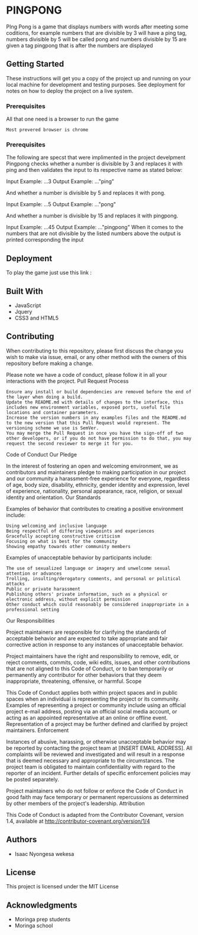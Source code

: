 # PINGPONG

PIng Pong is a game that displays numbers with words after meeting some coditions, for example numbers that are divisible 
by 3 will have a ping tag, numbers divisible by 5 will be called pong and numbers divisible by 15 are given a tag pingpong
that is after the numbers are displayed

## Getting Started

These instructions will get you a copy of the project up and running on your local machine for development and testing purposes. See deployment for notes on how to deploy the project on a live system.

### Prerequisites
All that one need is a browser to run the game 

```
Most prevered browser is chrome 
```
### Prerequisites
The following are specst that were implimented in the project develpment 
Pingpong checks whether a number is divisible by 3 and replaces it with ping and then validates the input to its respective name as stated below:

Input Example: ...3 Output Example: ..."ping"

And whether a number is divisible by 5 and replaces it with pong.

Input Example: ...5 Output Example: ..."pong"

And whether a number is divisible by 15 and replaces it with pingpong.

Input Example: ...45 Output Example: ..."pingpong"
When it comes to the numbers that are not divisible by the listed numbers above the output is printed corresponding the input 
## Deployment

To play the game just use this link : 

## Built With

* JavaScript
* Jquery
* CSS3 and HTML5

## Contributing

When contributing to this repository, please first discuss the change you wish to make via issue, email, or any other method with the owners of this repository before making a change.

Please note we have a code of conduct, please follow it in all your interactions with the project.
Pull Request Process

    Ensure any install or build dependencies are removed before the end of the layer when doing a build.
    Update the README.md with details of changes to the interface, this includes new environment variables, exposed ports, useful file locations and container parameters.
    Increase the version numbers in any examples files and the README.md to the new version that this Pull Request would represent. The versioning scheme we use is SemVer.
    You may merge the Pull Request in once you have the sign-off of two other developers, or if you do not have permission to do that, you may request the second reviewer to merge it for you.

Code of Conduct
Our Pledge

In the interest of fostering an open and welcoming environment, we as contributors and maintainers pledge to making participation in our project and our community a harassment-free experience for everyone, regardless of age, body size, disability, ethnicity, gender identity and expression, level of experience, nationality, personal appearance, race, religion, or sexual identity and orientation.
Our Standards

Examples of behavior that contributes to creating a positive environment include:

    Using welcoming and inclusive language
    Being respectful of differing viewpoints and experiences
    Gracefully accepting constructive criticism
    Focusing on what is best for the community
    Showing empathy towards other community members

Examples of unacceptable behavior by participants include:

    The use of sexualized language or imagery and unwelcome sexual attention or advances
    Trolling, insulting/derogatory comments, and personal or political attacks
    Public or private harassment
    Publishing others' private information, such as a physical or electronic address, without explicit permission
    Other conduct which could reasonably be considered inappropriate in a professional setting

Our Responsibilities

Project maintainers are responsible for clarifying the standards of acceptable behavior and are expected to take appropriate and fair corrective action in response to any instances of unacceptable behavior.

Project maintainers have the right and responsibility to remove, edit, or reject comments, commits, code, wiki edits, issues, and other contributions that are not aligned to this Code of Conduct, or to ban temporarily or permanently any contributor for other behaviors that they deem inappropriate, threatening, offensive, or harmful.
Scope

This Code of Conduct applies both within project spaces and in public spaces when an individual is representing the project or its community. Examples of representing a project or community include using an official project e-mail address, posting via an official social media account, or acting as an appointed representative at an online or offline event. Representation of a project may be further defined and clarified by project maintainers.
Enforcement

Instances of abusive, harassing, or otherwise unacceptable behavior may be reported by contacting the project team at [INSERT EMAIL ADDRESS]. All complaints will be reviewed and investigated and will result in a response that is deemed necessary and appropriate to the circumstances. The project team is obligated to maintain confidentiality with regard to the reporter of an incident. Further details of specific enforcement policies may be posted separately.

Project maintainers who do not follow or enforce the Code of Conduct in good faith may face temporary or permanent repercussions as determined by other members of the project's leadership.
Attribution

This Code of Conduct is adapted from the Contributor Covenant, version 1.4, available at http://contributor-covenant.org/version/1/4

## Authors

* Isaac Nyongesa wekesa

## License

This project is licensed under the MIT License 

## Acknowledgments

* Moringa prep students 
* Moringa school


